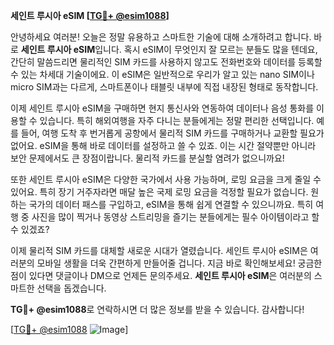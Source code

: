 **세인트 루시아 eSIM [[TG💪+ @esim1088](https://t.me/s/esim1088)]**

안녕하세요 여러분! 오늘은 정말 유용하고 스마트한 기술에 대해 소개하려고 합니다. 바로 **세인트 루시아 eSIM**입니다. 혹시 eSIM이 무엇인지 잘 모르는 분들도 많을 텐데요, 간단히 말씀드리면 물리적인 SIM 카드를 사용하지 않고도 전화번호와 데이터를 등록할 수 있는 차세대 기술이에요. 이 eSIM은 일반적으로 우리가 알고 있는 nano SIM이나 micro SIM과는 다르게, 스마트폰이나 태블릿 내부에 직접 내장된 형태로 동작합니다.

이제 세인트 루시아 eSIM을 구매하면 현지 통신사와 연동하여 데이터나 음성 통화를 이용할 수 있습니다. 특히 해외여행을 자주 다니는 분들에게는 정말 편리한 선택입니다. 예를 들어, 여행 도착 후 번거롭게 공항에서 물리적 SIM 카드를 구매하거나 교환할 필요가 없어요. eSIM을 통해 바로 데이터를 설정하고 쓸 수 있죠. 이는 시간 절약뿐만 아니라 보안 문제에서도 큰 장점이랍니다. 물리적 카드를 분실할 염려가 없으니까요!

또한 세인트 루시아 eSIM은 다양한 국가에서 사용 가능하며, 로밍 요금을 크게 줄일 수 있어요. 특히 장기 거주자라면 매달 높은 국제 로밍 요금을 걱정할 필요가 없습니다. 원하는 국가의 데이터 패스를 구입하고, eSIM을 통해 쉽게 연결할 수 있으니까요. 특히 여행 중 사진을 많이 찍거나 동영상 스트리밍을 즐기는 분들에게는 필수 아이템이라고 할 수 있겠죠?

이제 물리적 SIM 카드를 대체할 새로운 시대가 열렸습니다. 세인트 루시아 eSIM은 여러분의 모바일 생활을 더욱 간편하게 만들어줄 겁니다. 지금 바로 확인해보세요! 궁금한 점이 있다면 댓글이나 DM으로 언제든 문의주세요. **세인트 루시아 eSIM**은 여러분의 스마트한 선택을 돕겠습니다. 

**TG💪+ @esim1088**로 연락하시면 더 많은 정보를 받을 수 있습니다. 감사합니다! 

[[TG💪+ @esim1088](https://t.me/s/esim1088) ![Image](https://i.postimg.cc/Y0z9fWf4/image.png)]